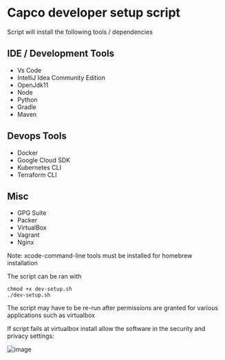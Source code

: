 # Capco developer setup script

Script will install the following tools / dependencies

## IDE / Development Tools
* Vs Code
* IntelliJ Idea Community Edition
* OpenJdk11 
* Node
* Python
* Gradle
* Maven

## Devops Tools
* Docker
* Google Cloud SDK
* Kubernetes CLI
* Terraform CLI

## Misc
* GPG Suite
* Packer
* VirtualBox
* Vagrant
* Nginx


Note: xcode-command-line tools must be installed for homebrew installation

The script can be ran with 
```
chmod +x dev-setup.sh
./dev-setup.sh
```
The script may have to be re-run after permissions are granted for various applications such as virtualbox

If script fails at virtualbox install allow the software in the security and privacy settings:

![image](https://user-images.githubusercontent.com/82884237/116546074-1817ee80-a8e9-11eb-9b74-96aeb82a737c.png)
